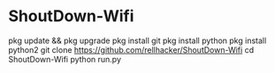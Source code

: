 # ShoutDown-Wifi

pkg update && pkg upgrade
pkg install git
pkg install python
pkg install python2
git clone https://github.com/rellhacker/ShoutDown-Wifi
cd ShoutDown-Wifi
python run.py
